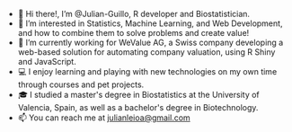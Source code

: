 - 👋 Hi there!, I’m @Julian-Guillo, R developer and Biostatistician.
- 👀 I’m interested in Statistics, Machine Learning, and Web Development, and how to combine them to solve problems and create value!
- 💼 I’m currently working for WeValue AG, a Swiss company developing a web-based solution for automating company valuation, using R Shiny and JavaScript.
- 💻 I enjoy learning and playing with new technologies on my own time through courses and pet projects.
- 🎓 I studied a master's degree in Biostatistics at the University of Valencia, Spain, as well as a bachelor's degree in Biotechnology.
- 📫 You can reach me at julianleioa@gmail.com

<!---
Julian-Guillo/Julian-Guillo is a ✨ special ✨ repository because its `README.md` (this file) appears on your GitHub profile.
You can click the Preview link to take a look at your changes.
--->
